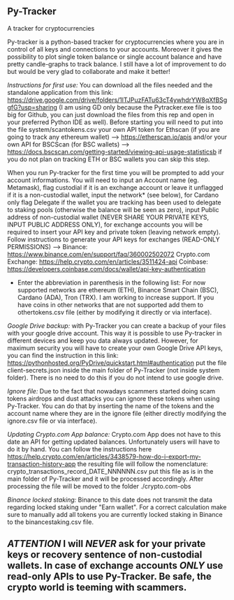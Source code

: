 ## Py-Tracker
A tracker for cryptocurrencies

Py-tracker is a python-based tracker for cryptocurrencies where you are in control of all keys and connections to your accounts. Moreover it gives the possibility to plot single token balance or single account balance and have pretty candle-graphs to track balance. I still have a lot of improvement to do but would be very glad to collaborate and make it better! 

*Instructions for first use:* You can download all the files needed and the standalone application from this link: https://drive.google.com/drive/folders/1lTJPuzFATu63cT4ywhdrYW8qXfBSggfG?usp=sharing (I am using GD only because the Pytracker.exe file is too big for Github, you can just download the files from this rep and open in your preferred Python IDE as well). 
Before starting you will need to put into the file system/scantokens.csv your own API token for Ethscan (if you are going to track any ethereum wallet) --> https://etherscan.io/apis and/or your own API for BSCScan (for BSC wallets) --> https://docs.bscscan.com/getting-started/viewing-api-usage-statisticsb if you do not plan on tracking ETH or BSC wallets you can skip this step.

When you run Py-tracker for the first time you will be prompted to add your account informations. You will need to input an Account name (eg. Metamask), flag custodial if it is an exchange account or leave it unflagged if it is a non-custodial wallet, input the network* (see below), for Cardano only flag Delegate if the wallet you are tracking has been used to delegate to staking pools (otherwise the balance will be seen as zero), input Public address of non-custodial wallet (NEVER SHARE YOUR PRIVATE KEYS, INPUT PUBLIC ADDRESS ONLY), for exchange accounts you will be required to insert your API key and private token (leaving network empty). Follow instructions to generate your API keys for exchanges (READ-ONLY PERMISSIONS) --> Binance: https://www.binance.com/en/support/faq/360002502072 Crypto.com Exchange: https://help.crypto.com/en/articles/3511424-api Coinbase: https://developers.coinbase.com/docs/wallet/api-key-authentication

* Enter the abbreviation in parenthesis in the following list: For now supported networks are ethereum (ETH), Binance Smart Chain (BSC), Cardano (ADA), Tron (TRX). I am working to increase support. If you have coins in other networks that are not supported add them to othertokens.csv file (either by modifying it directly or via interface).
            
*Google Drive backup:* with Py-Tracker you can create a backup of your files with your google drive account. This way it is possible to use Py-tracker in different devices and keep you data always updated. However, for maximum security you will have to create your own Google Drive API keys, you can find the instruction in this link: https://pythonhosted.org/PyDrive/quickstart.html#authentication put the file client-secrets.json inside the main folder of Py-Tracker (not inside system folder). There is no need to do this if you do not intend to use google drive.

*Ignore file:* Due to the fact that nowadays scammers started doing scam tokens airdrops and dust attacks you can ignore these tokens when using Py-Tracker. You can do that by inserting the name of the tokens and the account name where they are in the ignore file (either directly modifying the ignore.csv file or via interface).


*Updating Crypto.com App balance:* Crypto.com App does not have to this date an API for getting updated balances. Unfortunately users will have to do it by hand. You can follow the instructions here https://help.crypto.com/en/articles/3438579-how-do-i-export-my-transaction-history-app the resulting file will follow the nomenclature: crypto_transactions_record_DATE_NNNNNN.csv put this file as is in the main folder of Py-Tracker and it will be processed accordingly. After processing the file will be moved to the folder ./crypto.com-obs

*Binance locked staking:* Binance to this date does not transmit the data regarding locked staking under "Earn wallet". For a correct calculation make sure to manually add all tokens you are currently locked staking in Binance to the binancestaking.csv file.

## *ATTENTION* I will *NEVER* ask for your private keys or recovery sentence of non-custodial wallets. In case of exchange accounts *ONLY* use read-only APIs to use Py-Tracker. Be safe, the crypto world is teeming with scammers.



